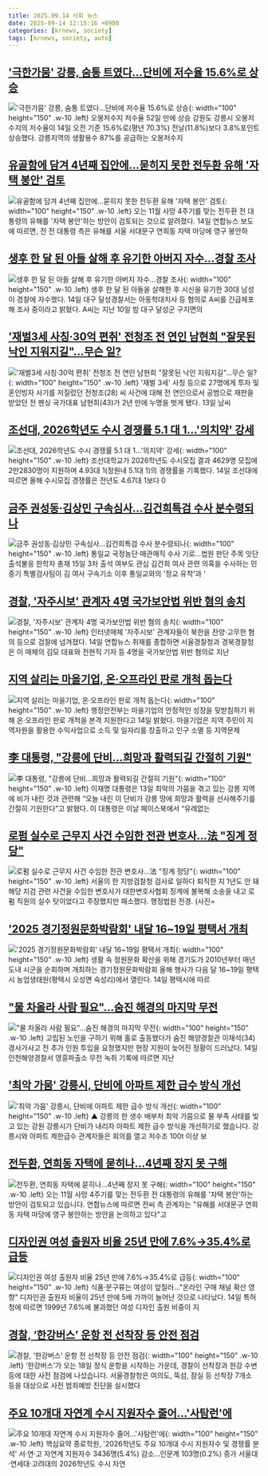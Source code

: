 ```yaml
---
title: 2025.09.14 사회 뉴스
date: 2025-09-14 12:15:16 +0900
categories: [krnews, society]
tags: [krnews, society, auto]
---
```

## ['극한가뭄' 강릉, 숨통 트였다…단비에 저수율 15.6%로 상승](https://n.news.naver.com/mnews/article/025/0003468899)

!['극한가뭄' 강릉, 숨통 트였다…단비에 저수율 15.6%로 상승](https://mimgnews.pstatic.net/image/origin/025/2025/09/14/3468899.jpg?type=nf220_150){: width="100" height="150" .w-10 .left}
오봉저수지 저수율 52일 만에 상승 강원도 강릉시 오봉저수지의 저수율이 14일 오전 기준 15.6%로(평년 70.3%) 전날(11.8%)보다 3.8%포인트 상승했다. 강릉지역의 생활용수 87%를 공급하는 오봉저수지

## [유골함에 담겨 4년째 집안에…묻히지 못한 전두환 유해 '자택 봉안' 검토](https://n.news.naver.com/mnews/article/277/0005651524)

![유골함에 담겨 4년째 집안에…묻히지 못한 전두환 유해 '자택 봉안' 검토](https://mimgnews.pstatic.net/image/origin/277/2025/09/14/5651524.jpg?type=nf220_150){: width="100" height="150" .w-10 .left}
오는 11월 사망 4주기를 맞는 전두환 전 대통령의 유해를 '자택 봉안'하는 방안이 검토되는 것으로 알려졌다. 14일 연합뉴스 보도에 따르면, 전 전 대통령 측은 유해를 서울 서대문구 연희동 자택 마당에 영구 봉안하

## [생후 한 달 된 아들 살해 후 유기한 아버지 자수…경찰 조사](https://n.news.naver.com/mnews/article/079/0004065921)

![생후 한 달 된 아들 살해 후 유기한 아버지 자수…경찰 조사](https://mimgnews.pstatic.net/image/origin/079/2025/09/14/4065921.jpg?type=nf220_150){: width="100" height="150" .w-10 .left}
생후 한 달 된 아들을 살해한 후 시신을 유기한 30대 남성이 경찰에 자수했다. 14일 대구 달성경찰서는 아동학대치사 등 혐의로 A씨를 긴급체포해 조사 중이라고 밝혔다. A씨는 지난 10일 밤 대구 달성군 구지면의

## ['재벌3세 사칭·30억 편취' 전청조 전 연인 남현희 "잘못된 낙인 지워지길"…무슨 일?](https://n.news.naver.com/mnews/article/011/0004532713)

!['재벌3세 사칭·30억 편취' 전청조 전 연인 남현희 "잘못된 낙인 지워지길"…무슨 일?](https://mimgnews.pstatic.net/image/origin/011/2025/09/13/4532713.jpg?type=nf220_150){: width="100" height="150" .w-10 .left}
'재벌 3세' 사칭 등으로 27명에게 투자 및 혼인빙자 사기를 저질렀던 전청조(28) 씨 사건에 대해 전 연인으로서 공범으로 재판을 받았던 전 펜싱 국가대표 남현희(43)가 2년 만에 누명을 벗게 됐다. 13일 남씨

## [조선대, 2026학년도 수시 경쟁률 5.1 대 1…'의치약' 강세](https://n.news.naver.com/mnews/article/421/0008484518)

![조선대, 2026학년도 수시 경쟁률 5.1 대 1…'의치약' 강세](https://mimgnews.pstatic.net/image/origin/421/2025/09/14/8484518.jpg?type=nf220_150){: width="100" height="150" .w-10 .left}
조선대학교가 2026학년도 수시모집 결과 4629명 모집에 2만2830명이 지원하며 4.93대 1(정원내 5.1대 1)의 경쟁률을 기록했다. 14일 조선대에 따르면 올해 수시모집 경쟁률은 전년도 4.67대 1보다 0

## [금주 권성동·김상민 구속심사…김건희특검 수사 분수령되나](https://n.news.naver.com/mnews/article/001/0015624301)

![금주 권성동·김상민 구속심사…김건희특검 수사 분수령되나](https://mimgnews.pstatic.net/image/origin/001/2025/09/14/15624301.jpg?type=nf220_150){: width="100" height="150" .w-10 .left}
통일교 국정농단·매관매직 수사 기로…법원 판단 주목 잇단 출석불응 한학자 총재 15일 3차 출석 여부도 관심 김건희 여사 관련 의혹을 수사하는 민중기 특별검사팀이 김 여사 구속기소 이후 통일교와의 '정교 유착'과 '

## [경찰, '자주시보' 관계자 4명 국가보안법 위반 혐의 송치](https://n.news.naver.com/mnews/article/001/0015624297)

![경찰, '자주시보' 관계자 4명 국가보안법 위반 혐의 송치](https://mimgnews.pstatic.net/image/origin/001/2025/09/14/15624297.jpg?type=nf220_150){: width="100" height="150" .w-10 .left}
인터넷매체 '자주시보' 관계자들이 북한을 찬양·고무한 혐의 등으로 검찰에 넘겨졌다. 14일 연합뉴스 취재를 종합하면 서울경찰청과 경북경찰청은 이 매체의 김모 대표와 전현직 기자 등 4명을 국가보안법 위반 혐의로 지난

## [지역 살리는 마을기업, 온·오프라인  판로 개척 돕는다](https://n.news.naver.com/mnews/article/008/0005250087)

![지역 살리는 마을기업, 온·오프라인  판로 개척 돕는다](https://mimgnews.pstatic.net/image/origin/008/2025/09/14/5250087.jpg?type=nf220_150){: width="100" height="150" .w-10 .left}
행정안전부는 마을기업의 안정적인 성장을 뒷받침하기 위해 온·오프라인 판로 개척을 본격 지원한다고 14일 밝혔다. 마을기업은 지역 주민이 지역자원을 활용한 수익사업으로 소득 및 일자리를 창출하고 인구 소멸 등 지역문제

## [李 대통령, "강릉에 단비…희망과 활력되길 간절히 기원"](https://n.news.naver.com/mnews/article/018/0006114456)

![李 대통령, "강릉에 단비…희망과 활력되길 간절히 기원"](https://mimgnews.pstatic.net/image/origin/018/2025/09/13/6114456.jpg?type=nf220_150){: width="100" height="150" .w-10 .left}
이재명 대통령은 13일 최악의 가뭄을 겪고 있는 강릉 지역에 비가 내린 것과 관련해 “오늘 내린 이 단비가 강릉 땅에 희망과 활력을 선사해주기를 간절히 기원한다”고 밝혔다. 이 대통령은 이날 페이스북에서 “유례없는

## [로펌 실수로 근무지 사건 수임한 전관 변호사…法 "징계 정당"](https://n.news.naver.com/mnews/article/018/0006115009)

![로펌 실수로 근무지 사건 수임한 전관 변호사…法 "징계 정당"](https://mimgnews.pstatic.net/image/origin/018/2025/09/14/6115009.jpg?type=nf220_150){: width="100" height="150" .w-10 .left}
서울의 한 지방검찰청 검사로 일하다 퇴직한 지 1년도 안 돼 해당 지검 관련 사건을 수임한 변호사가 대한변호사협회 징계에 불복해 소송을 내고 로펌 직원의 실수 탓이었다고 주장했지만 패소했다. 행정법원 전경. (사진=

## ['2025 경기정원문화박람회' 내달 16~19일 평택서 개최](https://n.news.naver.com/mnews/article/001/0015624375)

!['2025 경기정원문화박람회' 내달 16~19일 평택서 개최](https://mimgnews.pstatic.net/image/origin/001/2025/09/14/15624375.jpg?type=nf220_150){: width="100" height="150" .w-10 .left}
생활 속 정원문화 확산을 위해 경기도가 2010년부터 매년 도내 시군을 순회하며 개최하는 경기정원문화박람회 올해 행사가 다음 달 16~19일 평택시 농업생태원(평택시 오성면 숙성리)에서 열린다. 14일 평택시에 따르

## ["물 차올라 사람 필요"…숨진 해경의 마지막 무전](https://n.news.naver.com/mnews/article/215/0001223793)

!["물 차올라 사람 필요"…숨진 해경의 마지막 무전](https://mimgnews.pstatic.net/image/origin/215/2025/09/14/1223793.jpg?type=nf220_150){: width="100" height="150" .w-10 .left}
고립된 노인을 구하기 위해 홀로 출동했다가 숨진 해양경찰관 이재석(34) 경사가사고 전 추가 인원 투입을 요청했지만 현장 지원이 늦어진 정황이 드러났다. 14일 인천해양경찰서 영흥파출소 무전 녹취 기록에 따르면 지난

## ['최악 가뭄' 강릉시, 단비에 아파트 제한 급수 방식 개선](https://n.news.naver.com/mnews/article/055/0001292177)

!['최악 가뭄' 강릉시, 단비에 아파트 제한 급수 방식 개선](https://mimgnews.pstatic.net/image/origin/055/2025/09/13/1292177.jpg?type=nf220_150){: width="100" height="150" .w-10 .left}
▲ 강릉의 한 생수 배부처 최악 가뭄으로 물 부족 사태를 빚고 있는 강원 강릉시가 단비가 내리자 아파트 제한 급수 방식을 개선하기로 했습니다. 강릉시와 아파트 제한급수 관계자들은 회의를 열고 저수조 100t 이상 보

## [전두환, 연희동 자택에 묻히나…4년째 장지 못 구해](https://n.news.naver.com/mnews/article/422/0000781139)

![전두환, 연희동 자택에 묻히나…4년째 장지 못 구해](https://mimgnews.pstatic.net/image/origin/422/2025/09/14/781139.jpg?type=nf220_150){: width="100" height="150" .w-10 .left}
오는 11월 사망 4주기를 맞는 전두환 전 대통령의 유해를 '자택 봉안'하는 방안이 검토되고 있습니다. 연합뉴스에 따르면 전씨 측 관계자는 "유해를 서대문구 연희동 자택 마당에 영구 봉안하는 방안을 논의하고 있다"고

## [디자인권 여성 출원자 비율 25년 만에 7.6%→35.4%로 급등](https://n.news.naver.com/mnews/article/001/0015624623)

![디자인권 여성 출원자 비율 25년 만에 7.6%→35.4%로 급등](https://mimgnews.pstatic.net/image/origin/001/2025/09/14/15624623.jpg?type=nf220_150){: width="100" height="150" .w-10 .left}
식품·문구류는 여성이 앞질러…"온라인 구매 채널 확산 영향" 디자인권 출원자 비율이 25년 만에 5배 가까이 늘어난 것으로 나타났다. 14일 특허청에 따르면 1999년 7.6%에 불과했던 여성 디자인 출원 비중이 지

## [경찰, ‘한강버스’ 운항 전 선착장 등 안전 점검](https://n.news.naver.com/mnews/article/056/0012028908)

![경찰, ‘한강버스’ 운항 전 선착장 등 안전 점검](https://mimgnews.pstatic.net/image/origin/056/2025/09/14/12028908.jpg?type=nf220_150){: width="100" height="150" .w-10 .left}
‘한강버스’가 오는 18일 정식 운항을 시작하는 가운데, 경찰이 선착장과 한강 수변 등에 대한 사전 점검에 나섰습니다. 서울경찰청은 여의도, 뚝섬, 잠실 등 선착장 7개소 등을 대상으로 사전 범죄예방 진단을 실시했다

## [주요 10개대 자연계 수시 지원자수 줄어…'사탐런'에](https://n.news.naver.com/mnews/article/079/0004065888)

![주요 10개대 자연계 수시 지원자수 줄어…'사탐런'에](https://mimgnews.pstatic.net/image/origin/079/2025/09/14/4065888.jpg?type=nf220_150){: width="100" height="150" .w-10 .left}
핵심요약 종로학원, '2026학년도 주요 10개대 수시 지원자수 및 경쟁률 분석' 서·연·고 자연계 지원자수 3436명(5.4%) 감소…인문계 103명(0.2%) 증가 서울대·연세대·고려대의 2026학년도 수시 자연

